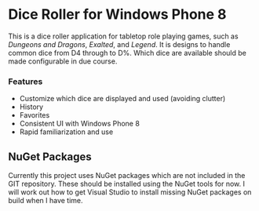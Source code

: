 # Dice Roller for Windows Phone 8 #

This is a dice roller application for tabletop role playing games, such as _Dungeons and Dragons_, _Exalted_, and _Legend_. It is designs to handle common dice from D4 through to D%. Which dice are available should be made configurable in due course.

### Features ###
* Customize which dice are displayed and used (avoiding clutter)
* History
* Favorites
* Consistent UI with Windows Phone 8
* Rapid familiarization and use

## NuGet Packages ##

Currently this project uses NuGet packages which are not included in the GIT repository. These should be installed using the NuGet tools for now. I will work out how to get Visual Studio to install missing NuGet packages on build when I have time.